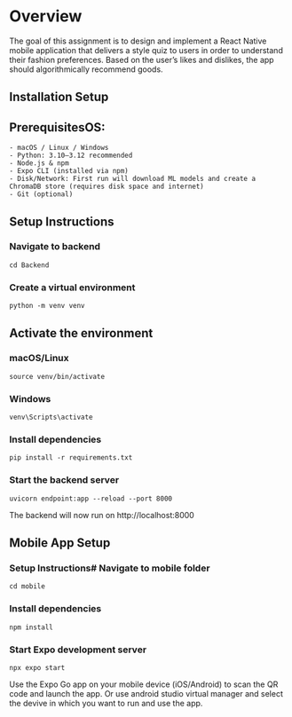# Overview
The goal of this assignment is to design and implement a React Native mobile application that
delivers a style quiz to users in order to understand their fashion preferences. Based on the
user’s likes and dislikes, the app should algorithmically recommend goods.


## Installation Setup
## PrerequisitesOS: 
    - macOS / Linux / Windows
    - Python: 3.10–3.12 recommended
    - Node.js & npm
    - Expo CLI (installed via npm)
    - Disk/Network: First run will download ML models and create a ChromaDB store (requires disk space and internet)
    - Git (optional)

## Setup Instructions

### Navigate to backend
    cd Backend

### Create a virtual environment
    python -m venv venv

## Activate the environment
### macOS/Linux
    source venv/bin/activate
### Windows
    venv\Scripts\activate

### Install dependencies
    pip install -r requirements.txt

### Start the backend server
    uvicorn endpoint:app --reload --port 8000
The backend will now run on http://localhost:8000

## Mobile App Setup
### Setup Instructions# Navigate to mobile folder
    cd mobile

### Install dependencies
    npm install

### Start Expo development server
    npx expo start

Use the Expo Go app on your mobile device (iOS/Android) to scan the QR code and launch the app.
Or use android studio virtual manager and select the devive in which you want to run and use the app.
